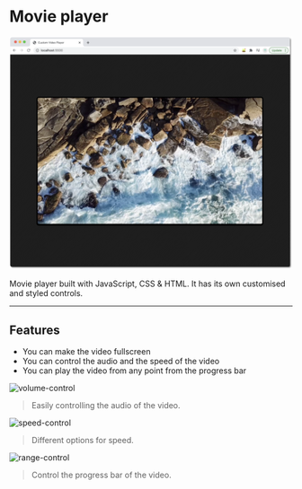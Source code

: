 # Movie player

![cover](cover.png)

Movie player built with JavaScript, CSS & HTML. It has its own customised and styled controls.

---

## Features

- You can make the video fullscreen
- You can control the audio and the speed of the video
- You can play the video from any point from the progress bar



![volume-control](volume-control.gif)

> Easily controlling the audio of the video.

![speed-control](speed-control.gif)

> Different options for speed.

![range-control](range-control.gif)

> Control the progress bar of the video.



